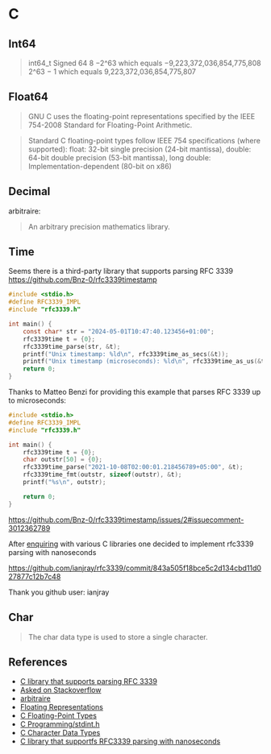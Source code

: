 # C

## Int64

> int64_t	Signed	64	8	−2^63 which equals −9,223,372,036,854,775,808	2^63 − 1 which equals 9,223,372,036,854,775,807

## Float64

> GNU C uses the floating-point representations specified by the IEEE 754-2008 Standard for Floating-Point Arithmetic.

> Standard C floating-point types follow IEEE 754 specifications (where supported): float: 32-bit single precision (24-bit mantissa), double: 64-bit double precision (53-bit mantissa),  long double: Implementation-dependent (80-bit on x86)

## Decimal

arbitraire:

> An arbitrary precision mathematics library. 

## Time

Seems there is a third-party library that supports parsing RFC 3339
https://github.com/Bnz-0/rfc3339timestamp

```c
#include <stdio.h>
#define RFC3339_IMPL
#include "rfc3339.h"

int main() {
	const char* str = "2024-05-01T10:47:40.123456+01:00";
	rfc3339time t = {0};
	rfc3339time_parse(str, &t);
	printf("Unix timestamp: %ld\n", rfc3339time_as_secs(&t));
	printf("Unix timestamp (microseconds): %ld\n", rfc3339time_as_us(&t));
	return 0;
}
```

Thanks to Matteo Benzi for providing this example that parses RFC 3339 up to microseconds:

```c
#include <stdio.h>
#define RFC3339_IMPL
#include "rfc3339.h"

int main() {
    rfc3339time t = {0};
    char outstr[50] = {0};
    rfc3339time_parse("2021-10-08T02:00:01.218456789+05:00", &t);
    rfc3339time_fmt(outstr, sizeof(outstr), &t);
    printf("%s\n", outstr);

    return 0;
}
```

https://github.com/Bnz-0/rfc3339timestamp/issues/2#issuecomment-3012362789

After [enquiring](https://github.com/ianjray/rfc3339/issues/1) with various C libraries one decided to implement rfc3339 parsing with nanoseconds

https://github.com/ianjray/rfc3339/commit/843a505f18bce5c2d134cbd11d027877c12b7c48

Thank you github user: ianjray

## Char

> The char data type is used to store a single character.

## References

* [C library that supports parsing RFC 3339](https://github.com/Bnz-0/rfc3339timestamp/issues/2)
* [Asked on Stackoverflow](https://stackoverflow.com/questions/79680826/is-there-a-library-to-parse-time-rfc-3339-in-pure-c?noredirect=1#comment140544984_79680826)
* [arbitraire](https://github.com/hlibc/arbitraire)
* [Floating Representations](https://www.gnu.org/software/c-intro-and-ref/manual/html_node/Floating-Representations.html)
* [C Floating-Point Types](https://www.zetcode.com/clang/float-type/)
* [C Programming/stdint.h](https://en.wikibooks.org/wiki/C_Programming/stdint.h)
* [C Character Data Types](https://www.w3schools.com/c/c_data_types_characters.php)
* [C library that supportfs RFC3339 parsing with nanoseconds](https://github.com/ianjray/rfc3339/commit/843a505f18bce5c2d134cbd11d027877c12b7c48)